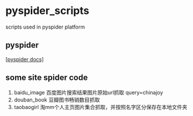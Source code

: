 # pyspider_scripts
scripts used in pyspider platform

## pyspider
[[pyspider docs]](http://docs.pyspider.org/en/latest/)


## some site spider code
1. baidu_image
   百度图片搜索结果图片原始url抓取
   query=chinajoy
2. douban_book
   豆瓣图书畅销数目抓取
3. taobaogirl
   淘mm个人主页图片集合抓取，并按照名字区分保存在本地文件夹